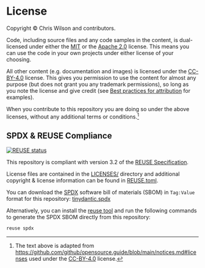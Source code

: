 # License

Copyright © Chris Wilson and contributors.

Code, including source files and any code samples in the content, is dual-licensed under either the [MIT](https://opensource.org/license/mit/) or the [Apache 2.0](https://www.apache.org/licenses/LICENSE-2.0) license. This means you can use the code in your own projects under either license of your choosing.

All other content (e.g. documentation and images) is licensed under the [CC-BY-4.0](https://creativecommons.org/licenses/by/4.0/) license. This gives you permission to use the content for almost any purpose (but does not grant you any trademark permissions), so long as you note the license and give credit (see [Best practices for attribution](https://wiki.creativecommons.org/wiki/Best_practices_for_attribution) for examples).

When you contribute to this repository you are doing so under the above licenses, without any additional terms or conditions.[^1]

## SPDX & REUSE Compliance

[![REUSE status](https://api.reuse.software/badge/github.com/tinydantic/tinydantic)](https://api.reuse.software/info/github.com/tinydantic/tinydantic)

This repository is compliant with version 3.2 of the [REUSE Specification](https://reuse.software/spec/).

License files are contained in the [LICENSES/](https://github.com/tinydantic/tinydantic/tree/main/LICENSES) directory and additional copyright & license information can be found in [REUSE.toml](https://github.com/tinydantic/tinydantic/blob/main/REUSE.toml).

You can download the [SPDX](https://spdx.dev) software bill of materials (SBOM) in `Tag:Value` format for this repository: [tinydantic.spdx](https://api.reuse.software/sbom/github.com/tinydantic/tinydantic.spdx)

Alternatively, you can install the [reuse tool](https://github.com/fsfe/reuse-tool) and run the following commands to generate the SPDX SBOM directly from this repository:

```sh
reuse spdx
```

[^1]: The text above is adapted from <https://github.com/github/opensource.guide/blob/main/notices.md#licenses> used under the [CC-BY-4.0](https://creativecommons.org/licenses/by/4.0/) license.
